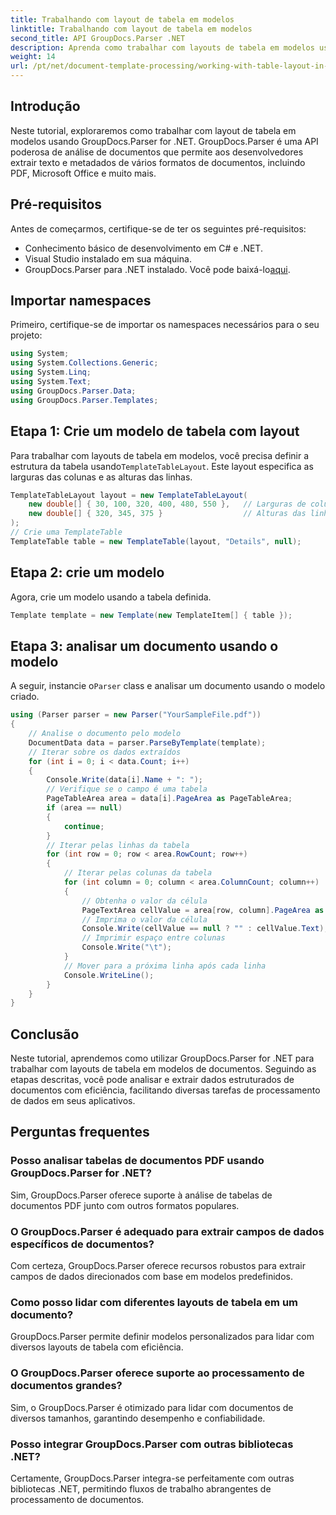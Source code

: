 ```yaml
---
title: Trabalhando com layout de tabela em modelos
linktitle: Trabalhando com layout de tabela em modelos
second_title: API GroupDocs.Parser .NET
description: Aprenda como trabalhar com layouts de tabela em modelos usando GroupDocs.Parser for .NET. Extraia dados estruturados de documentos com eficiência.
weight: 14
url: /pt/net/document-template-processing/working-with-table-layout-in-templates/
---
```

## Introdução
Neste tutorial, exploraremos como trabalhar com layout de tabela em modelos usando GroupDocs.Parser for .NET. GroupDocs.Parser é uma API poderosa de análise de documentos que permite aos desenvolvedores extrair texto e metadados de vários formatos de documentos, incluindo PDF, Microsoft Office e muito mais.
## Pré-requisitos
Antes de começarmos, certifique-se de ter os seguintes pré-requisitos:
- Conhecimento básico de desenvolvimento em C# e .NET.
- Visual Studio instalado em sua máquina.
-  GroupDocs.Parser para .NET instalado. Você pode baixá-lo[aqui](https://releases.groupdocs.com/parser/net/).

## Importar namespaces
Primeiro, certifique-se de importar os namespaces necessários para o seu projeto:
```csharp
using System;
using System.Collections.Generic;
using System.Linq;
using System.Text;
using GroupDocs.Parser.Data;
using GroupDocs.Parser.Templates;
```
## Etapa 1: Crie um modelo de tabela com layout
Para trabalhar com layouts de tabela em modelos, você precisa definir a estrutura da tabela usando`TemplateTableLayout`. Este layout especifica as larguras das colunas e as alturas das linhas.
```csharp
TemplateTableLayout layout = new TemplateTableLayout(
    new double[] { 30, 100, 320, 400, 480, 550 },   // Larguras de coluna
    new double[] { 320, 345, 375 }                  // Alturas das linhas
);
// Crie uma TemplateTable
TemplateTable table = new TemplateTable(layout, "Details", null);
```
## Etapa 2: crie um modelo
Agora, crie um modelo usando a tabela definida.
```csharp
Template template = new Template(new TemplateItem[] { table });
```
## Etapa 3: analisar um documento usando o modelo
 A seguir, instancie o`Parser` class e analisar um documento usando o modelo criado.
```csharp
using (Parser parser = new Parser("YourSampleFile.pdf"))
{
    // Analise o documento pelo modelo
    DocumentData data = parser.ParseByTemplate(template);
    // Iterar sobre os dados extraídos
    for (int i = 0; i < data.Count; i++)
    {
        Console.Write(data[i].Name + ": ");
        // Verifique se o campo é uma tabela
        PageTableArea area = data[i].PageArea as PageTableArea;
        if (area == null)
        {
            continue;
        }
        // Iterar pelas linhas da tabela
        for (int row = 0; row < area.RowCount; row++)
        {
            // Iterar pelas colunas da tabela
            for (int column = 0; column < area.ColumnCount; column++)
            {
                // Obtenha o valor da célula
                PageTextArea cellValue = area[row, column].PageArea as PageTextArea;
                // Imprima o valor da célula
                Console.Write(cellValue == null ? "" : cellValue.Text);
                // Imprimir espaço entre colunas
                Console.Write("\t");
            }
            // Mover para a próxima linha após cada linha
            Console.WriteLine();
        }
    }
}
```

## Conclusão
Neste tutorial, aprendemos como utilizar GroupDocs.Parser for .NET para trabalhar com layouts de tabela em modelos de documentos. Seguindo as etapas descritas, você pode analisar e extrair dados estruturados de documentos com eficiência, facilitando diversas tarefas de processamento de dados em seus aplicativos.

## Perguntas frequentes
### Posso analisar tabelas de documentos PDF usando GroupDocs.Parser for .NET?
Sim, GroupDocs.Parser oferece suporte à análise de tabelas de documentos PDF junto com outros formatos populares.
### O GroupDocs.Parser é adequado para extrair campos de dados específicos de documentos?
Com certeza, GroupDocs.Parser oferece recursos robustos para extrair campos de dados direcionados com base em modelos predefinidos.
### Como posso lidar com diferentes layouts de tabela em um documento?
GroupDocs.Parser permite definir modelos personalizados para lidar com diversos layouts de tabela com eficiência.
### O GroupDocs.Parser oferece suporte ao processamento de documentos grandes?
Sim, o GroupDocs.Parser é otimizado para lidar com documentos de diversos tamanhos, garantindo desempenho e confiabilidade.
### Posso integrar GroupDocs.Parser com outras bibliotecas .NET?
Certamente, GroupDocs.Parser integra-se perfeitamente com outras bibliotecas .NET, permitindo fluxos de trabalho abrangentes de processamento de documentos.